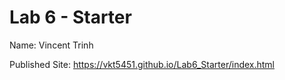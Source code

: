 # Lab 6 - Starter
Name: Vincent Trinh

Published Site: https://vkt5451.github.io/Lab6_Starter/index.html
